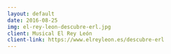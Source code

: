 ```yaml
---
layout: default
date: 2016-08-25
img: el-rey-leon-descubre-erl.jpg
client: Musical El Rey León
client-link: https://www.elreyleon.es/descubre-erl
---
```


